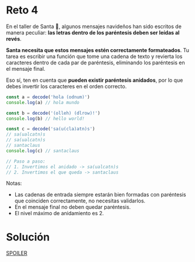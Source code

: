# Reto 4

En el taller de Santa 🎅, algunos mensajes navideños han sido escritos de manera peculiar: **las letras dentro de los paréntesis deben ser leídas al revés**.

**Santa necesita que estos mensajes estén correctamente formateados**. Tu tarea es escribir una función que tome una cadena de texto y revierta los caracteres dentro de cada par de paréntesis, eliminando los paréntesis en el mensaje final.

Eso sí, ten en cuenta que **pueden existir paréntesis anidados**, por lo que debes invertir los caracteres en el orden correcto.

```js
const a = decode('hola (odnum)')
console.log(a) // hola mundo

const b = decode('(olleh) (dlrow)!')
console.log(b) // hello world!

const c = decode('sa(u(cla)atn)s')
// sa(ualcatn)s
// sa(ualcatn)s
// santaclaus
console.log(c) // santaclaus

// Paso a paso:
// 1. Invertimos el anidado -> sa(ualcatn)s
// 2. Invertimos el que queda -> santaclaus
```

Notas:

- Las cadenas de entrada siempre estarán bien formadas con paréntesis que coinciden correctamente, no necesitas validarlos.
- En el mensaje final no deben quedar paréntesis.
- El nivel máximo de anidamiento es 2.

# Solución

[SPOILER](https://github.com/CarlosUlisesOchoa/advent-js-2023/blob/main/retos/reto-4/main.ts)
